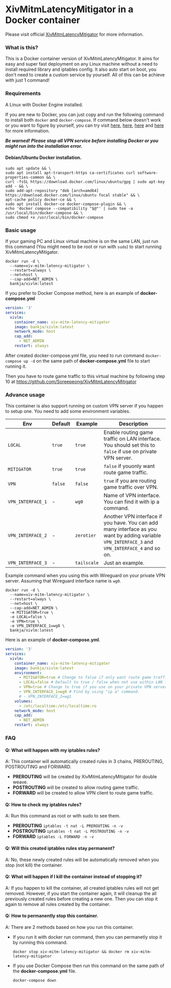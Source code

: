 # XivMitmLatencyMitigator in a Docker container

Please visit official [XivMitmLatencyMitigator](https://github.com/Soreepeong/XivMitmLatencyMitigator) for more information.

### What is this?

This is a Docker container version of XivMitmLatencyMitigator. It aims for easy and super fast deployment on any Linux machine without a need to install required library and iptables config. It also auto start on boot, you don't need to create a custom service by yourself. All of this can be achieve with just 1 command!

### Requirements

A Linux with Docker Engine installed.

If you are new to Docker, you can just copy and run the following command to install both `docker` and `docker-compose`. If command below doesn't work or you want to figure by yourself, you can try visit [here](https://docs.docker.com/engine/install/), [here](https://docs.docker.com/compose/), [here](https://www.digitalocean.com/community/tutorials/how-to-install-and-use-docker-on-ubuntu-20-04) and [here](https://www.digitalocean.com/community/tutorials/how-to-install-and-use-docker-compose-on-ubuntu-20-04) for more information.

***Be warned! Please stop all VPN service before installing Docker or you might run into the installation error.***

#### Debian/Ubuntu Docker installation.

```
sudo apt update && \
sudo apt install apt-transport-https ca-certificates curl software-properties-common && \
curl -fsSL https://download.docker.com/linux/ubuntu/gpg | sudo apt-key add - && \
sudo add-apt-repository "deb [arch=amd64] https://download.docker.com/linux/ubuntu focal stable" && \
apt-cache policy docker-ce && \
sudo apt install docker-ce docker-compose-plugin && \
echo 'docker compose --compatibility "$@"' | sudo tee -a /usr/local/bin/docker-compose && \
sudo chmod +x /usr/local/bin/docker-compose
```

### Basic usage

If your gaming PC and Linux virtual machine is on the same LAN, just run this command (You might need to be root or run with `sudo`) to start running XivMitmLatencyMitigator.

```shell
docker run -d \
  --name=xiv-mitm-latency-mitigator \
  --restart=always \
  --net=host \
  --cap-add=NET_ADMIN \
  bankja/xivlm:latest
```

If you prefer to Docker Compose method, here is an example of **docker-compose.yml**

```yaml
version: '3'
services:
  xivlm:
    container_name: xiv-mitm-latency-mitigator
    image: bankja/xivlm:latest
    network_mode: host
    cap_add:
      - NET_ADMIN
    restart: always
```

After created docker-compose.yml file, you need to run command `docker-compose up -d` on the same path of **docker-compose.yml** file to start running it.

Then you have to route game traffic to this virtual machine by following step 10 at <https://github.com/Soreepeong/XivMitmLatencyMitigator>

### Advance usage

This container is also support running on custom VPN server if you happen to setup one. You need to add some environment variables.

| Env | Default | Example | Description |
|-----|---------|---------|-------------|
| `LOCAL` | `true` | `true` | Enable routing game traffic on LAN interface. You should set this to `false` if use on private VPN server. |
| `MITIGATOR` | `true` | `true` | `false` if youonly want route game traffic. |
| `VPN` | `false` | `false` | `true` if you are routing game traffic over VPN. |
| `VPN_INTERFACE_1` | \- | `wg0` | Name of VPN interface. You can find it with ip a command. |
| `VPN_INTERFACE_2` | \- | `zerotier` | Another VPN interface if you have. You can add many interface as you want by adding variable `VPN_INTERFACE_3` and `VPN_INTERFACE_4` and so on. |
| `VPN_INTERFACE_3` | \- | `tailscale` | Just an example. |

Example command when you using this with Wireguard on your private VPN server. Assuming that Wireguard interface name is `wg0`.

```shell
docker run -d \
  --name=xiv-mitm-latency-mitigator \
  --restart=always \
  --net=host \
  --cap-add=NET_ADMIN \
  -e MITIGATOR=true \
  -e LOCAL=false \
  -e VPN=true \
  -e VPN_INTERFACE_1=wg0 \
  bankja/xivlm:latest
```

Here is an example of **docker-compose.yml**.

```yaml
version: '3'
services:
  xivlm:
    container_name: xiv-mitm-latency-mitigator
    image: bankja/xivlm:latest
    environment:
      - MITIGATOR=true # Change to false if only want route game traffic.
      - LOCAL=false # Default to true / false when not use within LAN (VPN only).
      - VPN=true # Change to true if you use on your private VPN server.
      - VPN_INTERFACE_1=wg0 # Find by using "ip a" command.
      # - VPN_INTERFACE_2=wg1
    volumes:
      - /etc/localtime:/etc/localtime:ro
    network_mode: host
    cap_add:
      - NET_ADMIN
    restart: always
```

### FAQ

#### Q: What will happen with my iptables rules?

A: This container will automatically created rules in 3 chains, PREROUTING, POSTROUTING and FORWARD.

* **PREROUTING** will be created by XivMitmLatencyMitigator for double weave.
* **POSTROUTING** will be created to allow routing game traffic.
* **FORWARD** will be created to allow VPN client to route game traffic.

#### Q: How to check my iptables rules?

A: Run this command as root or with sudo to see them.

* **PREROUTING** `iptables -t nat -L PREROUTING -n -v`
* **POSTROUTING** `iptables -t nat -L POSTROUTING -n -v`
* **FORWARD** `iptables -L FORWARD -n -v`

#### Q: Will this created iptables rules stay permanent?

A: No, these newly created rules will be automatically removed when you stop (not kill) the container.

#### Q: What will happen if I kill the container instead of stopping it?

A: If you happen to kill the container, all created iptables rules will not get removed. However, if you start the container again, it will cleanup the all previously created rules before creating a new one. Then you can stop it again to remove all rules created by the container.

#### Q: How to permanently stop this container.

A: There are 2 methods based on how you run this container.

* If you run it with docker run command, then you can permanetly stop it by running this command.

  ```
  docker stop xiv-mitm-latency-mitigator && docker rm xiv-mitm-latency-mitigator
  ```
* If you use Docker Compose then run this command on the same path of the **docker-compose.yml** file.

  ```
  docker-compose down
  ```
